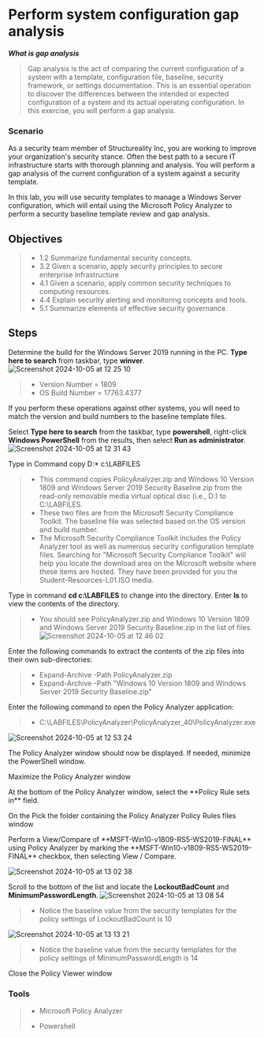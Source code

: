 <h1>Perform system configuration gap analysis</h1>

***What is gap analysis***
> <p>Gap analysis is the act of comparing the current configuration of a system with a template, configuration file, baseline, security framework, or settings documentation. This is an essential operation to discover the differences between the intended or expected configuration of a system and its actual operating configuration. In this exercise, you will perform a gap analysis.</p>

<h3>Scenario</h3>

<p>As a security team member of Structureality Inc, you are working to improve your organization's security stance. Often the best path to a secure IT infrastructure starts with thorough planning and analysis. You will perform a gap analysis of the current configuration of a system against a security template.

In this lab, you will use security templates to manage a Windows Server configuration, which will entail using the Microsoft Policy Analyzer to perform a security baseline template review and gap analysis.</p>

<h2>Objectives</h2>

> - 1.2 Summarize fundamental security concepts.
> - 3.2 Given a scenario, apply security principles to secure enterprise infrastructure
> - 4.1 Given a scenario, apply common security techniques to computing resources.
> - 4.4 Explain security alerting and monitoring concepts and tools.
> - 5.1 Summarize elements of effective security governance.

<h2>Steps</h2>

Determine the build for the Windows Server 2019 running in the PC. **Type here to search** from taskbar, type **winver**.
![Screenshot 2024-10-05 at 12 25 10](https://github.com/user-attachments/assets/2602fd55-96ae-4bb3-8a48-c8279d826641)
> - Version Number = 1809
> - OS Build Number = 17763.4377

If you perform these operations against other systems, you will need to match the version and build numbers to the baseline template files.

Select **Type here to search** from the taskbar, type **powershell**, right-click **Windows PowerShell** from the results, then select **Run as administrator**.
![Screenshot 2024-10-05 at 12 31 43](https://github.com/user-attachments/assets/f4de7244-6923-4cb9-82e0-f063f4761158)

Type in Command copy D:\* c:\LABFILES
> - This command copies PolicyAnalyzer.zip and Windows 10 Version 1809 and Windows Server 2019 Security Baseline.zip from the read-only removable media virtual optical disc (i.e., D:) to C:\LABFILES.
> - These two files are from the Microsoft Security Compliance Toolkit. The baseline file was selected based on the OS version and build number.
> - The Microsoft Security Compliance Toolkit includes the Policy Analyzer tool as well as numerous security configuration template files. Searching for "Microsoft Security Compliance Toolkit" will help you locate the download area on the Microsoft website where these items are hosted. They have been provided for you the Student-Resources-L01.ISO media.

Type in command **cd c:\LABFILES** to change into the directory.
Enter **ls** to view the contents of the directory.
> - You should see PolicyAnalyzer.zip and Windows 10 Version 1809 and Windows Server 2019 Security Baseline.zip in the list of files.
![Screenshot 2024-10-05 at 12 46 02](https://github.com/user-attachments/assets/24a24987-50e7-4771-a922-bf41f5799d40)

Enter the following commands to extract the contents of the zip files into their own sub-directories:
> - Expand-Archive -Path PolicyAnalyzer.zip
> - Expand-Archive -Path "Windows 10 Version 1809 and Windows Server 2019 Security Baseline.zip"

Enter the following command to open the Policy Analyzer application:
> - C:\LABFILES\PolicyAnalyzer\PolicyAnalyzer_40\PolicyAnalyzer.exe

![Screenshot 2024-10-05 at 12 53 24](https://github.com/user-attachments/assets/a9735c94-d9fa-47ab-aa05-deb9e96989a0)

<p>The Policy Analyzer window should now be displayed. If needed, minimize the PowerShell window.<p/>
<p>Maximize the Policy Analyzer window</p>
<p>At the bottom of the Policy Analyzer window, select the **Policy Rule sets in** field.</p>
<p>On the Pick the folder containing the Policy Analyzer Policy Rules files window</p>
<p>Perform a View/Compare of **MSFT-Win10-v1809-RS5-WS2019-FINAL** using Policy Analyzer by marking the **MSFT-Win10-v1809-RS5-WS2019-FINAL** checkbox, then selecting View / Compare.</p>

![Screenshot 2024-10-05 at 13 02 38](https://github.com/user-attachments/assets/e7d928bf-fde5-41b8-9518-a8ed6394fe37)

Scroll to the bottom of the list and locate the **LockoutBadCount** and **MinimumPasswordLength**.
![Screenshot 2024-10-05 at 13 08 54](https://github.com/user-attachments/assets/4fb631ba-99e7-4934-bcab-363daa3bdac3)
> - Notice the baseline value from the security templates for the policy settings of LockoutBadCount is 10

![Screenshot 2024-10-05 at 13 13 21](https://github.com/user-attachments/assets/343e9621-ee64-4d2c-86c4-131675a10ae4)
> - Notice the baseline value from the security templates for the policy settings of MinimumPasswordLength is 14

Close the Policy Viewer window
<h3>Tools</h3>

> - <p>Microsoft Policy Analyzer</p>
> - <p>Powershell</p>
